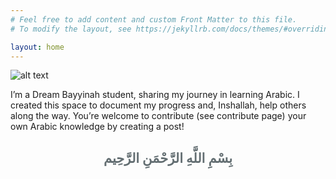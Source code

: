 ```yaml
---
# Feel free to add content and custom Front Matter to this file.
# To modify the layout, see https://jekyllrb.com/docs/themes/#overriding-theme-defaults

layout: home
---
```


![alt text](https://i.imgur.com/pp98vlm.png "main")

I’m a Dream Bayyinah student, sharing my journey in learning Arabic. I created this space to document my progress and, Inshallah, help others along the way. You’re welcome to contribute (see contribute page) your own Arabic knowledge by creating a post! 

<h2 class="ar-r" style="text-align:center; color: #636e72;" > بِسْمِ اللَّهِ الرَّحْمَنِ الرَّحِيم </h2>